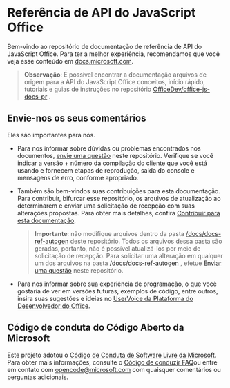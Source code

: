 # <a name="office-javascript-api-reference"></a>Referência de API do JavaScript Office

Bem-vindo ao repositório de documentação de referência de API do JavaScript Office. Para ter a melhor experiência, recomendamos que você veja esse conteúdo em [docs.microsoft.com](https://docs.microsoft.com/javascript/api/overview/office?view=office-js).

> **Observação**: É possível encontrar a documentação arquivos de origem para a API do JavaScript Office conceitos, início rápido, tutoriais e guias de instruções no repositório [OfficeDev/office-js-docs-pr](https://github.com/OfficeDev/office-js-docs-pr) .

## <a name="give-us-your-feedback"></a>Envie-nos os seus comentários

Eles são importantes para nós. 

* Para nos informar sobre dúvidas ou problemas encontrados nos documentos, [envie uma questão](https://github.com/OfficeDev/office-js-docs-reference/issues) neste repositório. Verifique se você indicar a versão + número da compilação do cliente que você está usando e fornecem etapas de reprodução, saída do console e mensagens de erro, conforme apropriado. 

* Também são bem-vindos suas contribuições para esta documentação. Para contribuir, bifurcar esse repositório, os arquivos de atualização ao determinarem e enviar uma solicitação de recepção com suas alterações propostas. Para obter mais detalhes, confira [Contribuir para esta documentação](Contributing.md). 

    > **Importante**: não modifique arquivos dentro da pasta [/docs/docs-ref-autogen](https://github.com/OfficeDev/office-js-docs-reference/tree/master/docs/docs-ref-autogen) deste repositório. Todos os arquivos dessa pasta são geradas, portanto, não é possível atualizá-los por meio de solicitação de recepção. Para solicitar uma alteração em qualquer um dos arquivos na pasta [/docs/docs-ref-autogen](https://github.com/OfficeDev/office-js-docs-reference/tree/master/docs/docs-ref-autogen) , efetue [Enviar uma questão](https://github.com/OfficeDev/office-js-docs-reference/issues) neste repositório.

* Para nos informar sobre sua experiência de programação, o que você gostaria de ver em versões futuras, exemplos de código, entre outros, insira suas sugestões e ideias no [UserVoice da Plataforma do Desenvolvedor do Office](https://officespdev.uservoice.com/).


## <a name="microsoft-open-source-code-of-conduct"></a>Código de conduta do Código Aberto da Microsoft

Este projeto adotou o [Código de Conduta de Software Livre da Microsoft](https://opensource.microsoft.com/codeofconduct/).
Para obter mais informações, consulte o [Código de conduzir FAQ](https://opensource.microsoft.com/codeofconduct/faq/)ou entre em contato com [opencode@microsoft.com](mailto:opencode@microsoft.com) com quaisquer comentários ou perguntas adicionais.

